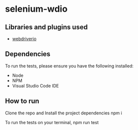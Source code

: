 # selenium-wdio

## Libraries and plugins used

- [webdriverio](https://webdriver.io/)

## Dependencies

To run the tests, please ensure you have the following installed:

- Node
- NPM
- Visual Studio Code IDE

## How to run

Clone the repo and Install the project dependencies npm i

To run the tests on your terminal, npm run test
